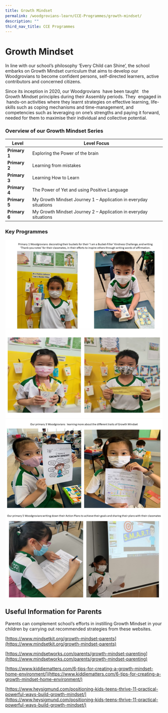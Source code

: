 ```yaml
---
title: Growth Mindset
permalink: /woodgrovians-learn/CCE-Programmes/growth-mindset/
description: ""
third_nav_title: CCE Programmes
---
```



# **Growth Mindset**

In line with our school’s philosophy ‘Every Child can Shine’, the school embarks on Growth Mindset curriculum that aims to develop our Woodgrovians to become confident persons, self-directed learners, active contributors and concerned citizens.

Since its inception in 2020, our Woodgrovians  have been taught   the Growth Mindset principles during their Assembly periods. They  engaged in  hands-on activities where they learnt strategies on effective learning, life-skills such as coping mechanisms and time-management, and competencies such as leveraging on one’s strengths and paying it forward, needed for them to maximise their individual and collective potential.  
  
### Overview of our Growth Mindset Series

| **Level** 	| Level Focus 	|
| ---	| ---	|
| **Primary 1** 	| Exploring the Power of the brain 	|
| **Primary 2** 	| Learning from mistakes 	|
| **Primary 3** 	| Learning How to Learn 	|
| **Primary 4** 	| The Power of Yet and using Positive Language 	|
| **Primary 5** 	| My Growth Mindset Journey 1 – Application in everyday situations 	|
| **Primary 6** 	| My Growth Mindset Journey 2 – Application in everyday situations 	|

### Key Programmes

![](/images/1%20Growth%20Mindset%20Photos.jpg)
![](/images/2%20Growth%20Mindset%20Photos.jpg)
![](/images/3%20Growth%20Mindset%20Photos.jpg)
![](/images/4%20Growth%20Mindset%20Photos.jpg)

Useful Information for Parents
------------------------------

Parents can complement school’s efforts in instilling Growth Mindset in your children by carrying out recommended strategies from these websites.

[https://www.mindsetkit.org/growth-mindset-parents](https://www.mindsetkit.org/growth-mindset-parents)

[https://www.mindsetworks.com/parents/growth-mindset-parenting](https://www.mindsetworks.com/parents/growth-mindset-parenting)

[https://www.kiddiematters.com/6-tips-for-creating-a-growth-mindset-home-environment/](https://www.kiddiematters.com/6-tips-for-creating-a-growth-mindset-home-environment/)

[https://www.heysigmund.com/positioning-kids-teens-thrive-11-practical-powerful-ways-build-growth-mindset/](https://www.heysigmund.com/positioning-kids-teens-thrive-11-practical-powerful-ways-build-growth-mindset/)

